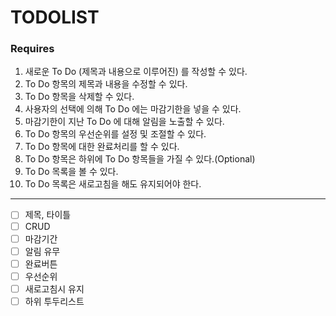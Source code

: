 
# TODOLIST

### Requires

1. 새로운 To Do (제목과 내용으로 이루어진) 를 작성할 수 있다.
2. To Do 항목의 제목과 내용을 수정할 수 있다.
3. To Do 항목을 삭제할 수 있다.
4. 사용자의 선택에 의해 To Do 에는 마감기한을 넣을 수 있다.
5. 마감기한이 지난 To Do 에 대해 알림을 노출할 수 있다.
6. To Do 항목의 우선순위를 설정 및 조절할 수 있다.
7. To Do 항목에 대한 완료처리를 할 수 있다.
8. To Do 항목은 하위에 To Do 항목들을 가질 수 있다.(Optional)
9. To Do 목록을 볼 수 있다.
10. To Do 목록은 새로고침을 해도 유지되어야 한다.

---

- [ ] 제목, 타이틀
- [ ] CRUD
- [ ] 마감기간
- [ ] 알림 유무 
- [ ] 완료버튼
- [ ] 우선순위
- [ ] 새로고침시 유지
- [ ] 하위 투두리스트
